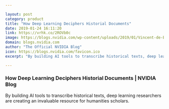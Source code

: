 ```yaml
---

layout: post
category: product
title: "How Deep Learning Deciphers Historial Documents"
date: 2019-01-24 16:11:20
link: https://vrhk.co/2ROVb0c
image: https://blogs.nvidia.com/wp-content/uploads/2019/01/Vincent-de-Beauvais_1476_Speculum-Naturale.jpg
domain: blogs.nvidia.com
author: "The Official NVIDIA Blog"
icon: https://blogs.nvidia.com/favicon.ico
excerpt: "By building AI tools to transcribe historical texts, deep learning researchers are creating an invaluable resource for humanities scholars."

---
```


### How Deep Learning Deciphers Historial Documents | NVIDIA Blog

By building AI tools to transcribe historical texts, deep learning researchers are creating an invaluable resource for humanities scholars.